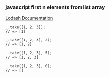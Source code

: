 ###  javascript first n elements from list array


[Lodash Documentation](https://lodash.com/docs/4.17.15#take "Lodash Documentation")


 

```
_.take([1, 2, 3]);
// => [1]
 
_.take([1, 2, 3], 2);
// => [1, 2]
 
_.take([1, 2, 3], 5);
// => [1, 2, 3]
 
_.take([1, 2, 3], 0);
// => []
```
